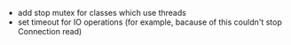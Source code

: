 - add stop mutex for classes which use threads
- set timeout for IO operations (for example, bacause of this couldn't stop Connection read)
